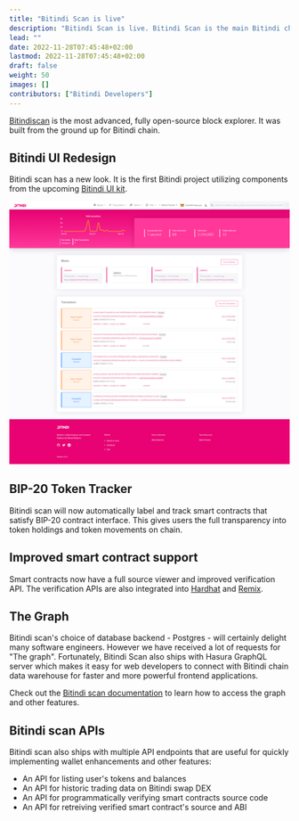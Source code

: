 ```yaml
---
title: "Bitindi Scan is live"
description: "Bitindi Scan is live. Bitindi Scan is the main Bitindi chain block explorer."
lead: ""
date: 2022-11-28T07:45:48+02:00
lastmod: 2022-11-28T07:45:48+02:00
draft: false
weight: 50
images: []
contributors: ["Bitindi Developers"]
---
```


[Bitindiscan](https://bitindiscan.com) is the most advanced, fully open-source block explorer. It was built from
the ground up for Bitindi chain.

## Bitindi UI Redesign
Bitindi scan has a new look. It is the first Bitindi project utilizing components from the upcoming [Bitindi  UI kit](/docs/developers/ui_kit/).

![](https://github.com/bitindi/bitindi/blob/main/assets/images/redesign.png?raw=true)

## BIP-20 Token Tracker
Bitindi scan will now automatically label and track smart contracts that satisfy BIP-20 contract interface.
This gives users the full transparency into token holdings and token movements on chain.

## Improved smart contract support
Smart contracts now have a full source viewer and improved verification API. The verification APIs
are also integrated into [Hardhat](https://hardhat.org/) and [Remix](https://remix.ethereum.org/).

## The Graph
Bitindi scan's choice of database backend - Postgres - will certainly delight many software engineers.
However we have received a lot of requests for "The graph". Fortunately, Bitindi Scan also ships with
Hasura GraphQL server which makes it easy for web developers to connect with Bitindi chain
data warehouse for faster and more powerful frontend applications.

Check out the [Bitindi scan documentation](/docs/developers/bitindiscan/) to learn how to access the graph
and other features.

## Bitindi scan APIs
Bitindi scan also ships with multiple API endpoints that are useful for quickly implementing wallet
enhancements and other features:
 - An API for listing user's tokens and balances
 - An API for historic trading data on Bitindi swap DEX
 - An API for programmatically verifying smart contracts source code
 - An API for retreiving verified smart contract's source and ABI


